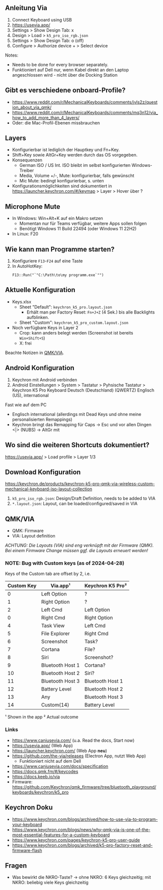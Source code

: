 ## Anleitung Via
1. Connect Keyboard using USB
2. https://usevia.app/
3. Settings > Show Design Tab: x
4. Design > Load > `k5_pro_iso_rgb.json`
5. Settings > Show Design Tab: o (off)
6. Configure > Authorize device + > Select device

Notes:
* Needs to be done for every browser separately.
* Funktioniert auf Dell nur, wenn Kabel direkt an den Laptop angeschlossen wird - nicht über die Docking Station

## Gibt es verschiedene onboard-Profile?
* https://www.reddit.com/r/MechanicalKeyboards/comments/jvls2z/question_about_via_qmk/
* https://www.reddit.com/r/MechanicalKeyboards/comments/mq3n12/via_how_to_add_more_than_4_layers/
* Oder: die Mac-Profil-Ebenen missbrauchen

## Layers
* Konfigurierbar ist lediglich der Hauptkey und Fn+Key.
* Shift+Key sowie AltGr+Key werden durch das OS vorgegeben.
* Konsequenzen
  * German ISO / US Int. ISO bleibt im selbst konfigurierten Windows-Treiber
  * Media, Volume +/-, Mute: konfigurierbar, falls gewünscht
  * Mic Mute: bedingt konfigurierbar, s. unten
* Konfigurationsmöglichkeiten sind dokumentiert in https://launcher.keychron.com/#/keymap > Layer > Hover über ?

## Microphone Mute
* In Windows: Win+Alt+K auf ein Makro setzen
  * Momentan nur für Teams verfügbar, weitere Apps sollen folgen
  * Benötigt Windows 11 Build 22494 (oder Windows 11 22H2)
* In Linux: F20

## Wie kann man Programme starten?
1. Konfiguriere `F13`-`F24` auf eine Taste
2. In AutoHotKey:
   ```
   F13::Run("`"C:\Path\to\my programm.exe`"")
   ```

## Aktuelle Konfiguration
* Keys.xlsx
  * Sheet "Default": `keychron_k5_pro.layout.json`
    * Erhält man per Factory Reset: `Fn+J+Z` (4 Sek.) bis alle Backlights aufblinken.
  * Sheet "Custom": `keychron_k5_pro_custom.layout.json`
* Noch verfügbare Keys in Layer 2
  * Crop:  kann anders belegt werden (Screenshot ist bereits `Win+Shift+S`)
  * X:     frei

Beachte Notizen in [QMK/VIA](#qmkvia).

## Android Konfiguration

1. Keychron mit Android verbinden
2. Android Einstellungen > System > Tastatur > Pyhsische Tastatur > Keychron K5 Pro Keyboard
    Deutsch (Deutschland) (QWERTZ)
    Englisch (US), international

Fast wie auf dem PC
  * Englisch international (allerdings mit Dead Keys und ohne meine personalisierten Remappings)
  * Keychron bringt das Remapping für Caps -> Esc und vor allen Dingen <|> (NUBS) -> AltGr mit

## Wo sind die weiteren Shortcuts dokumentiert?
https://usevia.app/ > Load profile > Layer 1/3

## Download Konfiguration
https://keychron.de/products/keychron-k5-pro-qmk-via-wireless-custom-mechanical-keyboard-iso-layout-collection
1. `k5_pro_iso_rgb.json`: Design/Draft Definition, needs to be added to VIA
2. `*.layout.json`: Layout, can be loaded/configured/saved in VIA

## QMK/VIA
* QMK: Firmware
* VIA: Layout definition

_ACHTUNG: Die Layouts (VIA) sind eng verknüpft mit der Firmware (QMK). Bei einem Firmware Change müssen ggf. die Layouts erneuert werden!_

### NOTE: Bug with Custom keys (as of 2024-04-28)

Keys of the Custom tab are offset by 2, i.e.

| Custom Key | Via.app¹         | Keychron K5 Pro² |
| ---------- | ---------------- | ---------------- |
| 0          | Left Option      | ?                |
| 1          | Right Option     | ?                |
| 2          | Left Cmd         | Left Option      |
| 0          | Right Cmd        | Right Option     |
| 4          | Task View        | Left Cmd         |
| 5          | File Explorer    | Right Cmd        |
| 6          | Screenshot       | Task?            |
| 7          | Cortana          | File?            |
| 8          | Siri             | Screenshot?      |
| 9          | Bluetooth Host 1 | Cortana?         |
| 10         | Bluetooth Host 2 | Siri?            |
| 11         | Bluetooth Host 3 | Bluetooth Host 1 |
| 12         | Battery Level    | Bluetooth Host 2 |
| 13         | Any              | Bluetooth Host 3 |
| 14         | Custom(14)       | Battery Level    |

¹ Shown in the app
² Actual outcome

### Links
* https://www.caniusevia.com/ (u.a. Read the docs, Start now)
* https://usevia.app/ (Web App)
* https://launcher.keychron.com/ (Web App **neu**)
* https://github.com/the-via/releases (Electron App, nutzt Web App)
  * Funktioniert nicht auf dem Dell
* https://www.caniusevia.com/docs/specification
* https://docs.qmk.fm/#/keycodes
* https://docs.keeb.io/via
* Firmware: https://github.com/Keychron/qmk_firmware/tree/bluetooth_playground/keyboards/keychron/k5_pro

## Keychron Doku
* https://www.keychron.com/blogs/archived/how-to-use-via-to-program-your-keyboard
* https://www.keychron.com/blogs/news/why-qmk-via-is-one-of-the-most-essential-features-for-a-custom-keyboard
* https://www.keychron.com/pages/keychron-k5-pro-user-guide
* https://www.keychron.com/blogs/archived/k5-pro-factory-reset-and-firmware-flash

## Fragen
* Was bewirkt die NKRO-Taste? -> ohne NKRO: 6 Keys gleichzeitig; mit NKRO: beliebig viele Keys gleichzeitig

